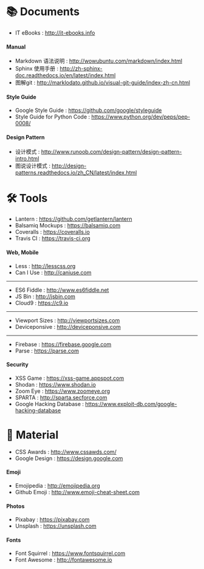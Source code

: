 📚 Documents
==============
- IT eBooks :
    http://it-ebooks.info

#### Manual
- Markdown 语法说明 :
    http://wowubuntu.com/markdown/index.html
- Sphinx 使用手册 :
    http://zh-sphinx-doc.readthedocs.io/en/latest/index.html
- 图解git :
    http://marklodato.github.io/visual-git-guide/index-zh-cn.html

#### Style Guide
- Google Style Guide :
    https://github.com/google/styleguide
- Style Guide for Python Code :
    https://www.python.org/dev/peps/pep-0008/

#### Design Pattern
- 设计模式 :
    http://www.runoob.com/design-pattern/design-pattern-intro.html
- 图说设计模式 :
    http://design-patterns.readthedocs.io/zh_CN/latest/index.html


🛠 Tools
==============
- Lantern :
    https://github.com/getlantern/lantern
- Balsamiq Mockups :
    https://balsamiq.com
- Coveralls :
    https://coveralls.io
- Travis CI :
    https://travis-ci.org

#### Web, Mobile
- Less :
    http://lesscss.org
- Can I Use :
    http://caniuse.com

---------
- ES6 Fiddle :
    http://www.es6fiddle.net
- JS Bin :
    http://jsbin.com
- Cloud9 :
    https://c9.io

******
- Viewport Sizes :
    http://viewportsizes.com
- Deviceponsive :
    http://deviceponsive.com

---------
- Firebase :
    https://firebase.google.com
- Parse :
    https://parse.com

#### Security
- XSS Game :
    https://xss-game.appspot.com
- Shodan :
    https://www.shodan.io
- Zoom Eye :
    https://www.zoomeye.org
- SPARTA :
    http://sparta.secforce.com
- Google Hacking Database :
    https://www.exploit-db.com/google-hacking-database


🎁 Material
==============
- CSS Awards :
    http://www.cssawds.com/
- Google Design :
    https://design.google.com

#### Emoji
- Emojipedia :
    http://emojipedia.org
- Github Emoji :
    http://www.emoji-cheat-sheet.com

#### Photos
- Pixabay :
    https://pixabay.com
- Unsplash :
    https://unsplash.com

#### Fonts
- Font Squirrel :
    https://www.fontsquirrel.com
- Font Awesome :
    http://fontawesome.io
